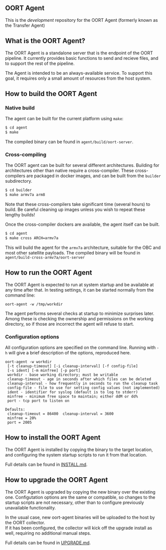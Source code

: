 ## OORT Agent

This is the *development* repository for the OORT Agent (formerly known as the Transfer Agent)

## What is the OORT Agent?

The OORT Agent is a standalone server that is the endpoint of the OORT pipeline.
It currently provides basic functions to send and recieve files, and to support
the rest of the pipeline.

The Agent is intended to be an always-available service.  To support this goal,
it requires only a small amount of resources from the host system.

## How to build the OORT Agent

### Native build

The agent can be built for the current platform using `make`:

``` bash
$ cd agent
$ make
```

The compiled binary can be found in `agent/build/oort-server`.

### Cross-compiling

The OORT agent can be built for several different architectures.  Building for
architectures other than native require a cross-compiler.  These cross-compilers
are packaged in docker images, and can be built from the `builder` subdirectory.

``` bash
$ cd builder
$ make armv7a arm8
```

Note that these cross-compilers take significant time (several hours) to build.  Be careful
cleaning up images unless you wish to repeat these lengthy builds!

Once the cross-compiler dockers are available, the agent itself can be built.

``` bash
$ cd agent
$ make cross ARCH=armv7a
```

This will build the agent for the `armv7a` architecture, suitable for the OBC and most
other satellite payloads.  The compiled binary will be found in `agent/build-cross-armv7a/oort-server`

## How to run the OORT Agent

The OORT Agent is expected to run at system startup and be available at any time after that.
In testing settings, it can be started normally from the command line:  

`oort-agent -w /tmp/workdir`

The agent performs several checks at startup to minimize surprises later.  Among these
is checking the ownership and permissions on the working directory, so if those are 
incorrect the agent will refuse to start.

### Configuration options

All configuration options are specified on the command line.  Running with `-h` will
give a brief description of the options, reproduced here.

```
oort-agent -w workdir
 [-t cleanup-timeout] [-i cleanup-interval] [-f config-file]
 [-s ident] [-m minfree] [-p port]
 workdir - base working directory; must be writable
 cleanup-timeout - age in seconds after which files can be deleted
 cleanup-interval - how frequently in seconds to run the cleanup task
 config-file - file to use for setting config values (not implemented)
 ident - identifier for syslog (default is to log to stderr)
 minfree - minimum free space to maintain; either ddM or dd%
 port - tcp port to listen on

Defaults: 
 cleanup-timeout = 86400  cleanup-interval = 3600
 minfree = 20%
 port = 2005
 ```

## How to install the OORT Agent

The OORT Agent is installed by copying the binary to the target location, and configuring
the system startup scripts to run it from that location.  

Full details can be found in [INSTALL.md](./agent/INSTALL.md).

## How to upgrade the OORT Agent

The OORT Agent is upgraded by copying the new binary over the existing one.  Configutation
options are the same or compatible, so changes to the startup scripts are not necessary,
other than to configure previously unavailable functionality.

In the usual case, new oort-agent binaries will be uploaded to the host by the OORT collector.  
If it has been configured, the collector will kick off the upgrade install as well, requiring
no additional manual steps.

Full details can be found in [UPGRADE.md](./agent/UPGRADE.md).
